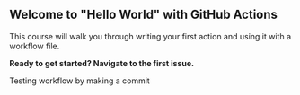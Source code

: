 ## Welcome to "Hello World" with GitHub Actions

This course will walk you through writing your first action and using it with a workflow file. 

**Ready to get started? Navigate to the first issue.**

Testing workflow by making a commit
